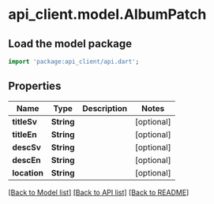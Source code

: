 # api_client.model.AlbumPatch

## Load the model package
```dart
import 'package:api_client/api.dart';
```

## Properties
Name | Type | Description | Notes
------------ | ------------- | ------------- | -------------
**titleSv** | **String** |  | [optional] 
**titleEn** | **String** |  | [optional] 
**descSv** | **String** |  | [optional] 
**descEn** | **String** |  | [optional] 
**location** | **String** |  | [optional] 

[[Back to Model list]](../README.md#documentation-for-models) [[Back to API list]](../README.md#documentation-for-api-endpoints) [[Back to README]](../README.md)



